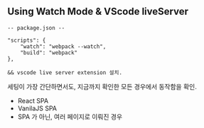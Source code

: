 ## Using Watch Mode & VScode liveServer

    -- package.json --

    "scripts": {
        "watch": "webpack --watch",
        "build": "webpack"
    },

    && vscode live server extension 설치.

세팅이 가장 간단하면서도,
지금까지 확인한 모든 경우에서 동작함을 확인.

- React SPA
- VanilaJS SPA
- SPA 가 아닌, 여러 페이지로 이뤄진 경우
